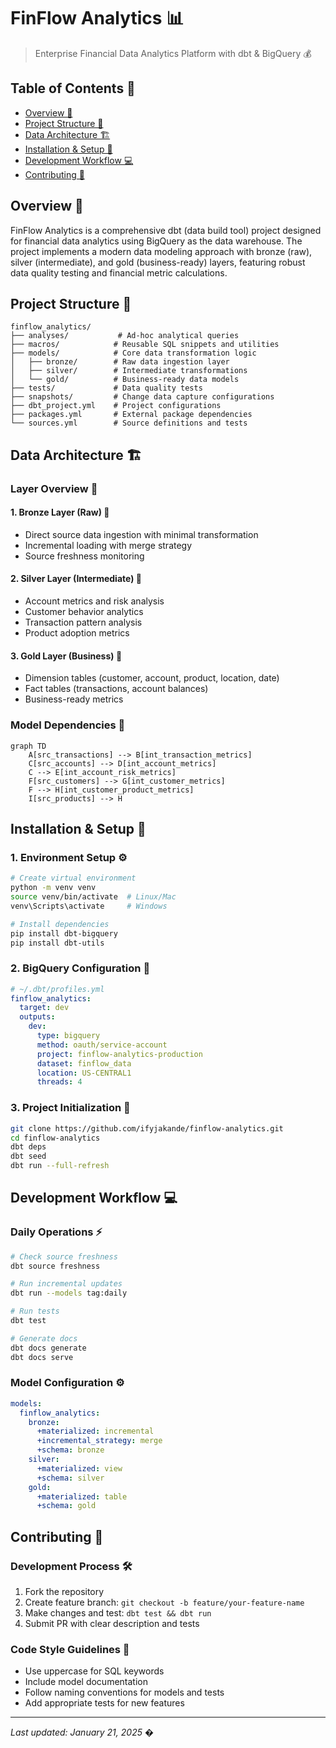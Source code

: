 # FinFlow Analytics 📊 

> Enterprise Financial Data Analytics Platform with dbt & BigQuery 💰

## Table of Contents 📑
- [Overview 🎯](#overview-)
- [Project Structure 📁](#project-structure-)
- [Data Architecture 🏗️](#data-architecture-%EF%B8%8F)
- [Installation & Setup 🚀](#installation--setup-)
- [Development Workflow 💻](#development-workflow-)
- [Contributing 🤝](#contributing-)

## Overview 🎯
FinFlow Analytics is a comprehensive dbt (data build tool) project designed for financial data analytics using BigQuery as the data warehouse. The project implements a modern data modeling approach with bronze (raw), silver (intermediate), and gold (business-ready) layers, featuring robust data quality testing and financial metric calculations.

## Project Structure 📁
```
finflow_analytics/
├── analyses/           # Ad-hoc analytical queries
├── macros/            # Reusable SQL snippets and utilities
├── models/            # Core data transformation logic
│   ├── bronze/        # Raw data ingestion layer
│   ├── silver/        # Intermediate transformations
│   └── gold/          # Business-ready data models
├── tests/             # Data quality tests
├── snapshots/         # Change data capture configurations
├── dbt_project.yml    # Project configurations
├── packages.yml       # External package dependencies
└── sources.yml        # Source definitions and tests
```

## Data Architecture 🏗️

### Layer Overview 🔄

#### 1. Bronze Layer (Raw) 🥉
- Direct source data ingestion with minimal transformation
- Incremental loading with merge strategy
- Source freshness monitoring

#### 2. Silver Layer (Intermediate) 🥈
- Account metrics and risk analysis
- Customer behavior analytics
- Transaction pattern analysis
- Product adoption metrics

#### 3. Gold Layer (Business) 🥇
- Dimension tables (customer, account, product, location, date)
- Fact tables (transactions, account balances)
- Business-ready metrics

### Model Dependencies 🔗
```mermaid
graph TD
    A[src_transactions] --> B[int_transaction_metrics]
    C[src_accounts] --> D[int_account_metrics]
    C --> E[int_account_risk_metrics]
    F[src_customers] --> G[int_customer_metrics]
    F --> H[int_customer_product_metrics]
    I[src_products] --> H
```

## Installation & Setup 🚀

### 1. Environment Setup ⚙️
```bash
# Create virtual environment
python -m venv venv
source venv/bin/activate  # Linux/Mac
venv\Scripts\activate     # Windows

# Install dependencies
pip install dbt-bigquery
pip install dbt-utils
```

### 2. BigQuery Configuration 🔧
```yaml
# ~/.dbt/profiles.yml
finflow_analytics:
  target: dev
  outputs:
    dev:
      type: bigquery
      method: oauth/service-account
      project: finflow-analytics-production
      dataset: finflow_data
      location: US-CENTRAL1
      threads: 4
```

### 3. Project Initialization 🏁
```bash
git clone https://github.com/ifyjakande/finflow-analytics.git
cd finflow-analytics
dbt deps
dbt seed
dbt run --full-refresh
```

## Development Workflow 💻

### Daily Operations ⚡
```bash
# Check source freshness
dbt source freshness

# Run incremental updates
dbt run --models tag:daily

# Run tests
dbt test

# Generate docs
dbt docs generate
dbt docs serve
```

### Model Configuration ⚙️
```yaml
models:
  finflow_analytics:
    bronze:
      +materialized: incremental
      +incremental_strategy: merge
      +schema: bronze
    silver:
      +materialized: view
      +schema: silver
    gold:
      +materialized: table
      +schema: gold
```

## Contributing 🤝

### Development Process 🛠️
1. Fork the repository
2. Create feature branch: `git checkout -b feature/your-feature-name`
3. Make changes and test: `dbt test && dbt run`
4. Submit PR with clear description and tests

### Code Style Guidelines 📝
- Use uppercase for SQL keywords
- Include model documentation
- Follow naming conventions for models and tests
- Add appropriate tests for new features

---
*Last updated: January 21, 2025* �
